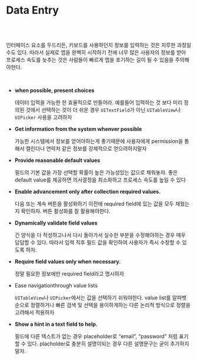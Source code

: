 # **Data Entry**

<br/>
<br/>

인터페이스 요소를 두드리든, 키보드를 사용하던지 정보를 입력하는 것은 지루한 과정일 수도 있다. 따라서 실제로 앱을 완벽히 시작하기 전에 너무 많은 사용자의 정보를 받아 프로세스 속도를 늦추는 것은 사람들이 빠르게 앱을 포기하는 길이 될 수 있음을 주의해야한다.

<br/>

- **when possible, present choices**

    데이터 입력을 가능한 한 효율적으로 만들어라. 예를들어 입력하는 것 보다 미리 정의된 것에서 선택하는 것이 더 쉬운 경우 `UITextField`가 아닌 `UITableView`나 `UIPicker` 사용을 고려하자
- **Get information from the system whenver possible**

    가능한 시스템에서 정보를 얻어야하는게 좋기때문에 사용자에게 permission을 통해서 캘린더나 연락처 같은 정보를 강제적으로 얻으려하지말자
- **Provide reasonable default values**

    필드의 기본 값을 가장 선택할 확률이 높은 가능성있는 값으로 채워놓자. 좋은 default value를 제공하면 의사결정을 최소화하고 프로세스 속도를 높일 수 있다
- **Enable advancement only after collection required values.**

    다음 또는 계속 버튼을 활성화하기 이전에 required field에 있는 값을 모두 채웠는지 확인하자. 버튼 활성화를 잘 활용해야한다.
- **Dynamically validate field values**

    긴 양식을 다 작성하고나서 다시 돌아가서 실수한 부분을 수정해야하는 경우 매우 답답할 수 있다. 따라서 입력 직후 필드 값을 확인하여 사용자가 즉시 수정할 수 있도록 하자.

- **Require field values only when necessary.**

    정말 필요한 정보에만 required field라고 명시하자
- Ease navigationthrough value lists

    ```UITableView```나 ```UIPicker```에서는 값을 선택하기 쉬워야한다. value list를 알파벳 순으로 정렬하거나 빠른 검색 및 선택을 용이하게하는 다른 논리적 방식으로 정렬을 고려해서 적용하자
- **Show a hint in a text field to help.**

    필드에 다른 텍스트가 없는 경우 placeholder로 “email”, “password” 처럼 표기할 수 있다. placholder로 충분히 설명이되는 경우 다른 설명문구는 굳이 추가하지말자.